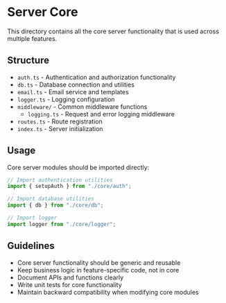# Server Core

This directory contains all the core server functionality that is used across multiple features.

## Structure

- `auth.ts` - Authentication and authorization functionality
- `db.ts` - Database connection and utilities
- `email.ts` - Email service and templates
- `logger.ts` - Logging configuration
- `middleware/` - Common middleware functions
  - `logging.ts` - Request and error logging middleware
- `routes.ts` - Route registration
- `index.ts` - Server initialization

## Usage

Core server modules should be imported directly:

```ts
// Import authentication utilities
import { setupAuth } from "./core/auth";

// Import database utilities
import { db } from "./core/db";

// Import logger
import logger from "./core/logger";
```

## Guidelines

- Core server functionality should be generic and reusable
- Keep business logic in feature-specific code, not in core
- Document APIs and functions clearly
- Write unit tests for core functionality
- Maintain backward compatibility when modifying core modules 